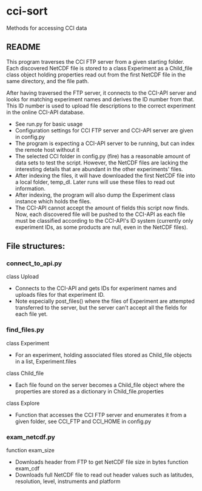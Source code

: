 # cci-sort
Methods for accessing CCI data


## README
This program traverses the CCI FTP server from a given starting folder. Each discovered NetCDF file is stored to a class Experiment as a Child_file class object holding properties read out from the first NetCDF file in the same directory, and the file path.

After having traversed the FTP server, it connects to the CCI-API server and looks for matching experiment names and derives the ID number from that. This ID number is used to upload file descriptions to the correct experiment in the online CCI-API database.

- See run.py for basic usage
- Configuration settings for CCI FTP server and CCI-API server are given in config.py
- The program is expecting a CCI-API server to be running, but can index the remote host without it
- The selected CCI folder in config.py (fire) has a reasonable amount of data sets to test the script. However, the NetCDF files are lacking the interesting details that are abundant in the other experiments' files. 
- After indexing the files, it will have downloaded the first NetCDF file into a local folder, temp_dl. Later runs will use these files to read out information. 
- After indexing, the program will also dump the Experiment class instance which holds the files.
- The CCI-API cannot accept the amount of fields this script now finds. Now, each discovered file will be pushed to the CCI-API as each file must be classified according to the CCI-API's ID system (currently only experiment IDs, as some products are null, even in the NetCDF files).

## File structures:

### connect_to_api.py

 class Upload
   - Connects to the CCI-API and gets IDs for experiment names
     and uploads files for that experiment ID.
   - Note especially post_files()
     where the files of Experiment are attempted transferred to the
     server, but the server can't accept all the fields for each file yet.


### find_files.py

 class Experiment
   - For an experiment, holding associated files stored as
     Child_file objects in a list, Experiment.files

 class Child_file
   - Each file found on the server becomes a Child_file object
     where the properties are stored as a dictionary
     in Child_file.properties

 class Explore
   - Function that accesses the CCI FTP server and enumerates it from a
     given folder, see CCI_FTP and CCI_HOME in config.py


### exam_netcdf.py

 function exam_size
   - Downloads header from FTP to get NetCDF file size in bytes 
 function exam_cdf
   - Downloads full NetCDF file to read out header values
     such as latitudes, resolution, level, instruments and platform




